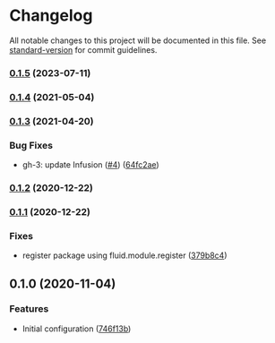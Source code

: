 # Changelog

All notable changes to this project will be documented in this file. See [standard-version](https://github.com/conventional-changelog/standard-version) for commit guidelines.

### [0.1.5](https://github.com/fluid-project/markdownlint-config-fluid/compare/0.1.4...0.1.5) (2023-07-11)

### [0.1.4](https://github.com/fluid-project/markdownlint-config-fluid/compare/0.1.3...0.1.4) (2021-05-04)

### [0.1.3](https://github.com/fluid-project/markdownlint-config-fluid/compare/0.1.2...0.1.3) (2021-04-20)


### Bug Fixes

* gh-3: update Infusion ([#4](https://github.com/fluid-project/markdownlint-config-fluid/issues/4)) ([64fc2ae](https://github.com/fluid-project/markdownlint-config-fluid/commit/64fc2ae8bedb3c849177d286a108fbd620e99d69))

### [0.1.2](https://github.com/fluid-project/markdownlint-config-fluid/compare/0.1.1...0.1.2) (2020-12-22)

### [0.1.1](https://github.com/fluid-project/markdownlint-config-fluid/compare/0.1.0...0.1.1) (2020-12-22)

### Fixes

- register package using fluid.module.register ([379b8c4](https://github.com/fluid-project/markdownlint-config-fluid/commit/379b8c4455743ec2017777b78fe44ca832fb9c48))

## 0.1.0 (2020-11-04)

### Features

- Initial configuration ([746f13b](https://github.com/greatislander/markdownlint-config-fluid/commit/746f13bb7288cf137d52003f055a064d1dd01ba9))
